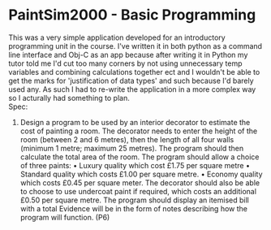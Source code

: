 PaintSim2000 - Basic Programming
================================
This was a very simple application developed for an introductory programming unit in the course. 
I've written it in both python as a command line interface and Obj-C as an app because after writing it in Python my tutor told me I'd cut too many corners by not using unnecessary temp variables and combining calculations together ect and I wouldn't be able to get the marks for 'justification of data types' and such because I'd barely used any. As such I had to re-write the application in a more complex way so I acturally had something to plan.  
Spec: 
1.	Design a program to be used by an interior decorator to estimate the cost of painting a room.  The decorator needs to enter the height of the room (between 2 and 6 metres), then the length of all four walls (minimum 1 metre; maximum 25 metres).  The program should then calculate the total area of the room.
The program should allow a choice of three paints:
•	Luxury quality which cost £1.75 per square metre
•	Standard quality which costs £1.00 per square metre.
•	Economy quality which costs £0.45 per square meter.
The decorator should also be able to choose to use undercoat paint if required, which costs an additional £0.50 per square metre.
The program should display an itemised bill with a total 
Evidence will be in the form of notes describing how the program will function. (P6)
